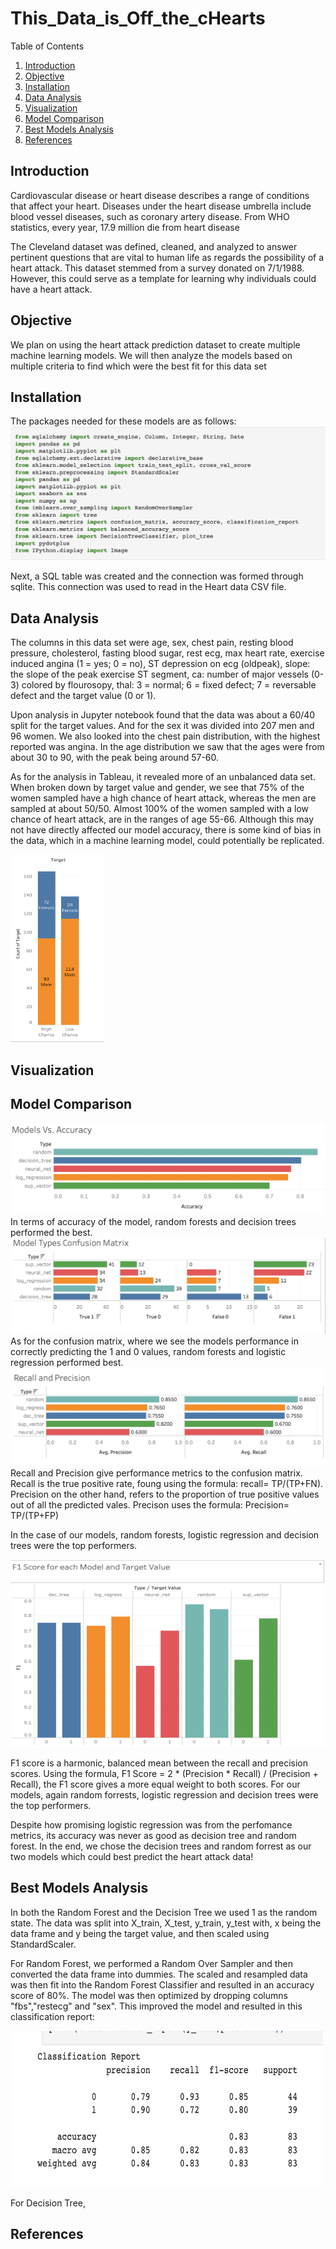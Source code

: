 # This_Data_is_Off_the_cHearts
Table of Contents

1. [Introduction](#introduction)
2. [Objective](#objective)
3. [Installation](#installation)
4. [Data Analysis](#data-analysis)
5. [Visualization](#visualization)
6. [Model Comparison](#model-comparison)
7. [Best Models Analysis](#best-models-analysis)
8. [References](#references)

## Introduction

Cardiovascular disease or heart disease describes a range of conditions that affect your heart. Diseases under the heart disease umbrella include blood vessel diseases, such as coronary artery disease. From WHO statistics, every year, 17.9 million die from heart disease

The Cleveland dataset was defined, cleaned, and analyzed to answer pertinent questions that are vital to human life as regards the possibility of a heart attack. This dataset stemmed from a survey donated on 7/1/1988. However, this could serve as a template for learning why individuals could have a heart attack. 

## Objective 

We plan on using the heart attack prediction dataset to create multiple machine learning models. We will then analyze the models based on multiple criteria to find which were the best fit for this data set

## Installation
The packages needed for these models are as follows:
![installation](images/instal.png)

Next, a SQL table was created and the connection was formed through sqlite. This connection was used to read in the Heart data CSV file. 

## Data Analysis

The columns in this data set were age, sex, chest pain, resting blood pressure, cholesterol, fasting blood sugar, rest ecg, max heart rate, exercise induced angina (1 = yes; 0 = no), ST depression on ecg (oldpeak), slope: the slope of the peak exercise ST segment, ca: number of major vessels (0-3) colored by flourosopy, thal: 3 = normal; 6 = fixed defect; 7 = reversable defect and the target value (0 or 1).

Upon analysis in Jupyter notebook found that the data was about a 60/40 split for the target values. And for the sex it was divided into 207 men and 96 women. We also looked into the chest pain distribution, with the highest reported was angina. In the age distribution we saw that the ages were from about 30 to 90, with the peak being around 57-60.

As for the analysis in Tableau, it revealed more of an unbalanced data set. When broken down by target value and gender, we see that 75% of the women sampled have a high chance of heart attack, whereas the men are sampled at about 50/50. Almost 100% of the women sampled with a low chance of heart attack, are in the ranges of age 55-66. Although this may not have directly affected our model accuracy, there is some kind of bias in the data, which in a machine learning model,  could potentially be replicated.

<img src="images/sex_target.png" alt="tableau" width="150" height="300">

## Visualization

## Model Comparison
![accuracy](images/accuracy.png)
In terms of accuracy of the model, random forests and decision trees performed the best.
![accuracy](images/confusion.png)
As for the confusion matrix, where we see the models performance in correctly predicting the 1 and 0 values, random forests and logistic regression performed best. 
![recall](images/recal.png)
Recall and Precision give performance metrics to the confusion matrix. Recall is the true positive rate, foung using the formula: recall= TP/(TP+FN). Precision on the other hand, refers to the proportion of true positive values out of all the predicted vales. Precison uses the formula: Precision= TP/(TP+FP)

In the case of our models, random forests, logistic regression and decision trees were the top performers.

<img src="images/f1.png" alt="f1" width="650" height="300">

F1 score is a harmonic, balanced mean between the recall and precision scores. Using the formula, F1 Score = 2 * (Precision * Recall) / (Precision + Recall), the F1 score gives a more equal weight to both scores. For our models, again random forrests, logistic regression and decision trees were the top performers.

Despite how promising logistic regression was from the perfomance metrics, its accuracy was never as good as decision tree and random forest. In the end, we chose the decision trees and random forrest as our two models which could best predict the heart attack data!

## Best Models Analysis

In both the Random Forest and the Decision Tree we used 1 as the random state. The data was split into X_train, X_test, y_train, y_test with, x being the data frame and y being the target value, and then scaled using StandardScaler.

For Random Forest, we performed a Random Over Sampler and then converted the data frame into dummies. The scaled and resampled data was then fit into the Random Forest Classifier and resulted in an accuracy score of 80%. The model was then optimized by dropping columns "fbs","restecg" and "sex". This improved the model and resulted in this classification report:

<img src="images/rand_forest.png" alt="forest" width="500" height="250">

For Decision Tree, 

## References 
